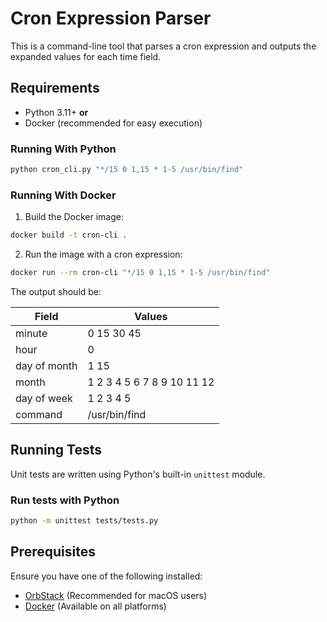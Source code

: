 # Cron Expression Parser

This is a command-line tool that parses a cron expression and outputs the expanded values for each time field.

## Requirements

- Python 3.11+ **or**
- Docker (recommended for easy execution)

### Running With Python

```bash
python cron_cli.py "*/15 0 1,15 * 1-5 /usr/bin/find"
```

### Running With Docker

1. Build the Docker image:

```bash
docker build -t cron-cli .
```

2. Run the image with a cron expression:

```bash
docker run --rm cron-cli "*/15 0 1,15 * 1-5 /usr/bin/find"
```

The output should be:

| Field        | Values                     |
| ------------ | -------------------------- |
| minute       | 0 15 30 45                 |
| hour         | 0                          |
| day of month | 1 15                       |
| month        | 1 2 3 4 5 6 7 8 9 10 11 12 |
| day of week  | 1 2 3 4 5                  |
| command      | /usr/bin/find              |

## Running Tests

Unit tests are written using Python's built-in `unittest` module.

### Run tests with Python

```bash
python -m unittest tests/tests.py
```

## Prerequisites

Ensure you have one of the following installed:

- [OrbStack](https://orbstack.dev/) (Recommended for macOS users)
- [Docker](https://www.docker.com/) (Available on all platforms)

```

```
